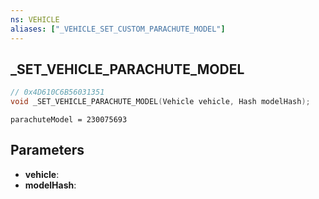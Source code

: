 ```yaml
---
ns: VEHICLE
aliases: ["_VEHICLE_SET_CUSTOM_PARACHUTE_MODEL"]
---
```

## _SET_VEHICLE_PARACHUTE_MODEL

```c
// 0x4D610C6B56031351
void _SET_VEHICLE_PARACHUTE_MODEL(Vehicle vehicle, Hash modelHash);
```

```
parachuteModel = 230075693  
```

## Parameters
* **vehicle**: 
* **modelHash**: 

